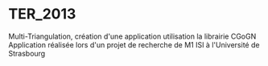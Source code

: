 TER_2013
========

Multi-Triangulation, création d'une application utilisation la librairie CGoGN
Application réalisée lors d'un projet de recherche de M1 ISI à l'Université de Strasbourg
